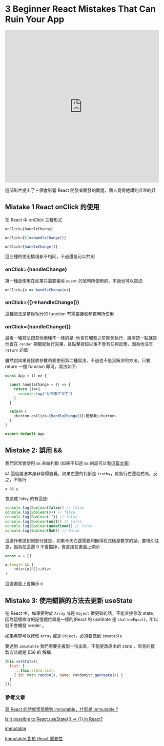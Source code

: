 # 3 Beginner React Mistakes That Can Ruin Your App

<iframe width="100%" height="500" src="https://www.youtube.com/embed/oc_TNtCe2sY" title="YouTube video player" frameborder="0" allow="accelerometer; autoplay; clipboard-write; encrypted-media; gyroscope; picture-in-picture; web-share" allowfullscreen></iframe>

這部影片提出了三個會影響 React 開發者開發的問題，個人覺得他講的非常的好

## Mistake 1 React onClick 的使用

在 React 中 onClick 三種形式

```js
onClick={handleChange}

onClick={()=>handleChange()}

onClick={handleChange()}
```

這三種的使用情境都不相同，不過還是可以共用

###  onClick={handleChange}

第一種是使用在如果只需要接收 `event` 的值時所使用的，不過也可以寫成:

```js
onClick={e => handleChange(e)}
```

### onClick={()=>handleChange()}

這種寫法是當你執行的 function 有需要接收參數時所使用

### onClick={handleChange()}

最後一種寫法跟其他兩種不一樣的是: 他會在觸發之前就會執行，說清楚一點就是他會在 `render` 期間就執行完畢，且點擊按鈕以後不會有任何反應，因為他沒有 `return` 的值

雖然說如果要接收參數時要使用第二種寫法，不過也不是沒解決的方法，只要 return 一個 function 即可，寫法如下:

```js
const App = () => {

  const handleChange = () => {
    return ()=>{
      console.log('點擊事件發生')
    }
  }

  return (
    <button onClick={handleChange()}>點擊我</button>
  )
}

export default App
```


## Mistake 2: 誤用 &&

我們常常會使用 `&&` 來做判斷 (如果不知道 `&&` 的話可以看[這篇文章](https://medium.com/johnny%E7%9A%84%E8%BD%89%E8%81%B7%E5%B7%A5%E7%A8%8B%E5%B8%AB%E7%AD%86%E8%A8%98/js%E5%9F%BA%E7%A4%8E-%E9%82%8F%E8%BC%AF%E9%81%8B%E7%AE%97%E5%AD%90-%E5%92%8C-%E5%A6%82%E4%BD%95%E4%BD%BF%E7%94%A8-b590515efed0))

`&&` 這個語法本身非常得直覺，如果左邊的判斷是 `truthy`，就執行右邊程式碼，反之，不執行

```js
x && y 
```

會造成 falsy 的有這些:

```js
console.log(Boolean(false)) // false
console.log(Boolean(0)) // false
console.log(Boolean(‘’)) // false
console.log(Boolean(null)) // false
console.log(Boolean(undefined)) // false
console.log(Boolean(NaN)) // false
```

這邊作者提到的部分就是，如果今天右邊需要判斷得程式碼是數字的話，要特別注意，因為在這邊 0 不會擋掉，會直接在畫面上顯示

```js
const a = []

a.length && (
    <div>{a[0]}</div>
)
```

這邊畫面上會顯示 `0`

## Mistake 3: 使用錯誤的方法去更新 useState

在 React 中，如果要對於 `Array` 或是 `Object` 做更新的話，不能直接修改 state，因為這樣修改的記憶體位置是一樣的(React 的 useState 是 `shallowEqual`)，所以就不會觸發 render 。

如果希望可以修改 `Array` 或是 `Object`，必須要做到 `immutable`

要達到 `immutable` 我們需要先複製一份出來，不能更改原本的 state ，常見的複製方法就是 ES6 的 解構

```js
this.setState({ 
  list: [
    ...this.state.list,
    { id: Math.random(), name: randomStr.genreate(4) }
  ]
});
```



### 參考文章

[寫 React 的時候常常聽到 immutable，什麼是 immutable ?](https://medium.com/reactmaker/%E5%AF%AB-react-%E7%9A%84%E6%99%82%E5%80%99%E5%B8%B8%E5%B8%B8%E8%81%BD%E5%88%B0-immutable-%E4%BB%80%E9%BA%BC%E6%98%AF-immutable-146d919f67e4)

[is it possible to React.useState(() => {}) in React?](https://stackoverflow.com/questions/55621212/is-it-possible-to-react-usestate-in-react)

[immutable](https://www.notion.so/Immutable-vs-Mutable-Data-bfbab8501898475599ac5bb6a4056e2a)

[Immutable 對於 React 重要性](https://ianccy.com/immutable/)